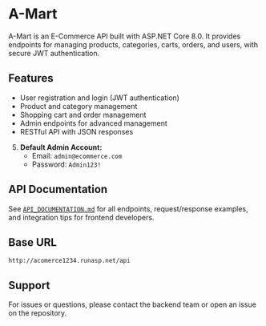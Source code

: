 ﻿# A-Mart

A-Mart is an E-Commerce API built with ASP.NET Core 8.0. It provides endpoints for managing products, categories, carts, orders, and users, with secure JWT authentication.

## Features
- User registration and login (JWT authentication)
- Product and category management
- Shopping cart and order management
- Admin endpoints for advanced management
- RESTful API with JSON responses

5. **Default Admin Account:**
   - Email: `admin@ecommerce.com`
   - Password: `Admin123!`

## API Documentation
See [`API_DOCUMENTATION.md`](./API_DOCUMENTATION.md) for all endpoints, request/response examples, and integration tips for frontend developers.

## Base URL
```
http://acomerce1234.runasp.net/api
```

## Support
For issues or questions, please contact the backend team or open an issue on the repository.
